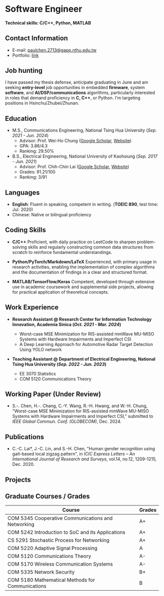 # **Software Engineer**

#### Technical skills: C/C++, Python, MATLAB


## **Contact Information**
- E-mail: paulchen.2713@gapp.nthu.edu.tw
- Portfolio: [link](paulchen2713.github.io/Portfolio/)


## **Job hunting**
I have passed my thesis defense, anticipate graduating in June and am seeking **entry-level** job opportunities in embedded **firmware**, system **software**, and **AI/DSP/communications** algorithms, particularly interested in roles that demand proficiency in **C, C++**, or Python. I'm targeting positions in Hsinchu/Zhubei/Zhunan.


## **Education**
- M.S., Communications Engineering,  National Tsing Hua University (*Sep. 2021 - Jun. 2024*)
  - Advisor: Prof. Wei-Ho Chung ([Google Scholar](https://scholar.google.com/citations?user=5vpmKfkAAAAJ&hl=zh-TW), [Website](https://www.ee.nthu.edu.tw/whchung/index.html))
  - GPA: 3.86/4.3
  - Ranking: 29.50%
- B.S., Electrical Engineering, National University of Kaohsiung (*Sep. 2017 - Jun. 2021*)
  - Advisor: Prof. Chih-Chin Lai ([Google Scholar](https://scholar.google.com.tw/citations?hl=zh-TW&user=_ASFBLsAAAAJ), [Website](https://ee.nuk.edu.tw/p/406-1039-53841,r1680.php?Lang=zh-tw))
  - Grades: 91.21/100
  - Ranking: 3/91 
  

## **Languages**
- **English**: Fluent in speaking, competent in writing. (**TOEIC 890**, test time: Jul. 2020)
- Chinese: Native or bilingual proficiency



## **Coding Skills**
- **C/C++**
Proficient, with daily practice on LeetCode to sharpen problem-solving skills and regularly constructing common data structures from scratch to reinforce fundamental understandings.

- **Python/PyTorch/Markdown/LaTeX**
Experienced, with primary usage in research activities, enabling the implementation of complex algorithms and the documentation of findings in a clear and structured format.

- **MATLAB/TensorFlow/Keras**
Competent, developed through extensive use in academic coursework and supplemental side projects, allowing for practical application of theoretical concepts.



## **Work Experience**
- **Research Assistant @ Research Center for Information Technology Innovation, Academia Sinica (*Oct. 2021 - Mar. 2024*)**
  - Worst-case MSE Minimization for RIS-assisted mmWave MU-MISO Systems with Hardware Impairments and Imperfect CSI 
    <!--   - My thesis research introduces a novel DRL-based discrete optimization framework aimed at mitigating various hardware impairments and CSI imperfections in RIS-assisted mmWave MU-MISO systems. -->
  - A Deep Learning Approach for Automotive Radar Target Detection Using YOLO network
    <!--   - My initial research focused on radar target detection, computer vision, and edge AI. Particularly, I developed a custom YOLOv3 model from scratch for object detection on the RD maps. -->


- **Teaching Assistant @ Department of Electrical Engineering, National Tsing Hua University (*Sep. 2022 - Jun. 2023*)**
  - EE 3070 Statistics 
  - COM 5120 Communications Theory 


## **Working Paper (Under Review)**
- S.-. Chen, H.-. Chang, C.-Y. Wang, R.-H. Hwang, and W.-H. Chung, "Worst-case MSE Minimization for RIS-assisted mmWave MU-MISO Systems with Hardware Impairments and Imperfect CSI," submitted to *IEEE Global Commun. Conf. (GLOBECOM)*, Dec. 2024.


## **Publications**
- C.-C. Lai*, J.-C. Lin, and S.-H. Chen, "Human gender recognition using gait-based local zigzag pattern", in *ICIC Express Letters – An International Journal of Research and Surveys*, vol.14, no.12, 1209-1215, Dec. 2020.


## **Projects**


## **Graduate Courses / Grades**

|  Course |  Grades |
| ------- | ------- |
| COM 5345 Cooperative Communications and Networking    | A+ | 
| COM 5242 Introduction to SoC and its Applications | A+ | 
| CS 5291 Stochastic Process for Networking | A+ | 
| COM 5220 Adaptive Signal Processing | A | 
| COM 5120 Communications Theory | A- | 
| COM 5170 Wireless Communication Systems | A- | 
| COM 5335 Network Security | B+ | 
| COM 5180 Mathematical Methods for Communications | B | 



